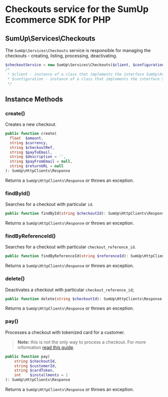 # Checkouts service for the SumUp Ecommerce SDK for PHP

## SumUp\Services\Checkouts

The `SumUp\Services\Checkouts` service is responsible for managing the checkouts - creating, listing, processing, deactivating.

```php
$checkoutService = new SumUp\Services\Checkouts($client, $configuration);
/* 
 * $client - instance of a class that implements the interface SumUp\HttpClients\SumUpHttpClientInterface
 * $configuration - instance of a class that implements the interface SumUp\Application\ApplicationConfiguration
 */
```

## Instance Methods

### create()

Creates a new checkout.

```php
public function create(
  float  $amount,
  string $currency,
  string $checkoutRef,
  string $payToEmail,
  string $description = '',
  string $payFromEmail = null,
  string $returnURL = null
): SumUp\HttpClients\Response
```

Returns a `SumUp\HttpClients\Response` or throws an exception.

### findById()

Searches for a checkout with particular `id`.

```php
public function findById(string $checkoutId): SumUp\HttpClients\Response
```

Returns a `SumUp\HttpClients\Response` or throws an exception.

### findByReferenceId()

Searches for a checkout with particular `checkout_reference_id`.

```php
public function findByReferenceId(string $referenceId): SumUp\HttpClients\Response
```

Returns a `SumUp\HttpClients\Response` or throws an exception.

### delete()

Deactivates a checkout with particular `checkout_reference_id`;

```php
public function delete(string $checkoutId): SumUp\HttpClients\Response
```

Returns a `SumUp\HttpClients\Response` or throws an exception.

### pay()

Processes a checkout with tokenized card for a customer.

> **Note:** this is not the only way to process a checkout. For more information [read this guide](https://developer.sumup.com/docs/single-payment).

```php
public function pay(
    string $checkoutId,
    string $customerId,
    string $cardToken,
    int    $installments = 1
): SumUp\HttpClients\Response
```

Returns a `SumUp\HttpClients\Response` or throws an exception.

